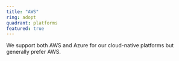 ```yaml
---
title: "AWS"
ring: adopt
quadrant: platforms
featured: true
---
```


We support both AWS and Azure for our cloud-native platforms but generally prefer AWS.
